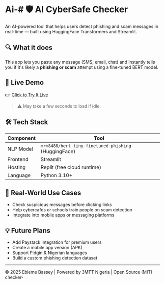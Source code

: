 # Ai-# 🛡️ AI CyberSafe Checker

An AI-powered tool that helps users detect phishing and scam messages in real-time — built using HuggingFace Transformers and Streamlit.

## 🔍 What it does

This app lets you paste any message (SMS, email, chat) and instantly tells you if it's likely a **phishing or scam** attempt using a fine-tuned BERT model.

## 🚀 Live Demo

👉 [Click to Try It Live](https://4055077c-9efd-4664-b994-7cdbb801f652-00-3orggl2ufiwuq.janeway.replit.dev)

> ⚠️ May take a few seconds to load if idle.

## 🛠 Tech Stack

| Component       | Tool                               |
|----------------|------------------------------------|
| NLP Model       | `mrm8488/bert-tiny-finetuned-phishing` (HuggingFace) |
| Frontend        | Streamlit                          |
| Hosting         | Replit (free cloud runtime)        |
| Language        | Python 3.10+                       |

## 💼 Real-World Use Cases

- Check suspicious messages before clicking links
- Help cybercafes or schools train people on scam detection
- Integrate into mobile apps or messaging platforms

## 💡 Future Plans

- Add Paystack integration for premium users
- Create a mobile app version (APK)
- Support Pidgin & Nigerian languages
- Build a custom phishing detection dataset

---

© 2025 Ebieme Bassey | Powered by 3MTT Nigeria | Open Source (MIT)-checker-
